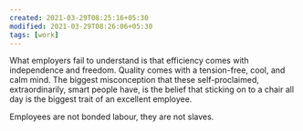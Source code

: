 ```yaml
---
created: 2021-03-29T08:25:16+05:30
modified: 2021-03-29T08:26:06+05:30
tags: [work]
---
```


What employers fail to understand is that efficiency comes with independence and freedom. Quality comes with a tension-free, cool, and calm mind. The biggest misconception that these self-proclaimed, extraordinarily, smart people have, is the belief that sticking on to a chair all day is the biggest trait of an excellent employee.

Employees are not bonded labour, they are not slaves.

